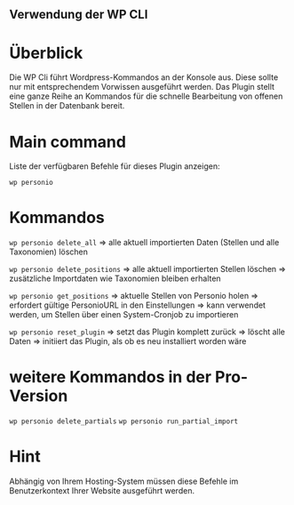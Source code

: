 ## Verwendung der WP CLI

# Überblick

Die WP Cli führt Wordpress-Kommandos an der Konsole aus. Diese sollte nur mit entsprechendem Vorwissen ausgeführt werden. Das Plugin stellt eine ganze Reihe an Kommandos für die schnelle Bearbeitung von offenen Stellen in der Datenbank bereit.

# Main command

Liste der verfügbaren Befehle für dieses Plugin anzeigen:

`wp personio`

# Kommandos

`wp personio delete_all`
=> alle aktuell importierten Daten (Stellen und alle Taxonomien) löschen

`wp personio delete_positions`
=> alle aktuell importierten Stellen löschen
=> zusätzliche Importdaten wie Taxonomien bleiben erhalten

`wp personio get_positions`
=> aktuelle Stellen von Personio holen
=> erfordert gültige PersonioURL in den Einstellungen
=> kann verwendet werden, um Stellen über einen System-Cronjob zu importieren

`wp personio reset_plugin`
=> setzt das Plugin komplett zurück
=> löscht alle Daten
=> initiiert das Plugin, als ob es neu installiert worden wäre

# weitere Kommandos in der Pro-Version

`wp personio delete_partials`
`wp personio run_partial_import`

# Hint

Abhängig von Ihrem Hosting-System müssen diese Befehle im Benutzerkontext Ihrer Website ausgeführt werden.

